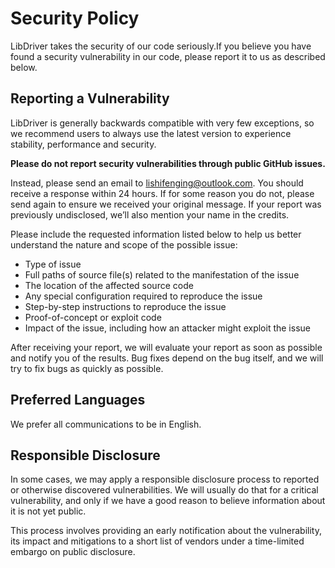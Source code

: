 # Security Policy

LibDriver takes the security of our code seriously.If you believe you have found a security vulnerability in our code, please report it to us as described below.

## Reporting a Vulnerability

LibDriver is generally backwards compatible with very few exceptions, so we recommend users to always use the latest version to experience stability, performance and security.

**Please do not report security vulnerabilities through public GitHub issues.**

Instead, please send an email to lishifenging@outlook.com. You should receive a response within 24 hours. If for some reason you do not, please send again to ensure we received your original message. If your report was previously undisclosed, we’ll also mention your name in the credits. 

Please include the requested information listed below to help us better understand the nature and scope of the possible issue:

- Type of issue
- Full paths of source file(s) related to the manifestation of the issue
- The location of the affected source code
- Any special configuration required to reproduce the issue
- Step-by-step instructions to reproduce the issue
- Proof-of-concept or exploit code
- Impact of the issue, including how an attacker might exploit the issue

After receiving your report, we will evaluate your report as soon as possible and notify you of the results. Bug fixes depend on the bug itself, and we will try to fix bugs as quickly as possible.

## Preferred Languages

We prefer all communications to be in English.

## Responsible Disclosure

In some cases, we may apply a responsible disclosure process to reported or otherwise discovered vulnerabilities. We will usually do that for a critical vulnerability, and only if we have a good reason to believe information about it is not yet public.

This process involves providing an early notification about the vulnerability, its impact and mitigations to a short list of vendors under a time-limited embargo on public disclosure.